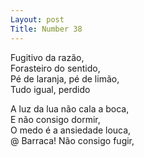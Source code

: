 ```yaml
---
Layout: post
Title: Number 38
---
```


Fugitivo da razão,                                                                                                                                                               
Forasteiro do sentido,                                                                                                                                                            
Pé de laranja, pé de limão,                                                                                                                                                          
Tudo igual, perdido 

A luz da lua não cala a boca,                                                                                                                                                        
E não consigo dormir,                                                                                                                                                                        
O medo é a ansiedade louca,                                                                                                                                                        
@ Barraca! Não consigo fugir, 
